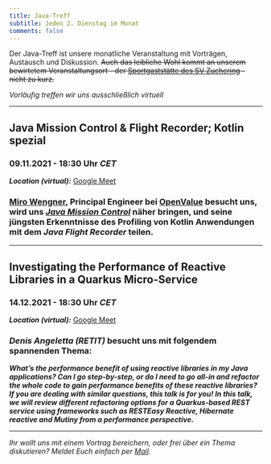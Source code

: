 ```yaml
---
title: Java-Treff
subtitle: Jeden 2. Dienstag im Monat
comments: false
---
```


Der Java-Treff ist unsere monatliche Veranstaltung mit Vorträgen, Austausch und Diskussion.
~~Auch das leibliche Wohl kommt an unserem bewirtetem Veranstaltungsort - der [Sportgaststätte des SV Zuchering](https://goo.gl/maps/WdFPbCwjdqWQr5eUA) - nicht zu kurz.~~

_Vorläufig treffen wir uns ausschließlich virtuell_

---

## Java Mission Control & Flight Recorder; Kotlin spezial
### 09.11.2021 - 18:30 Uhr *CET*

***Location (virtual):*** [Google Meet](https://meet.google.com/get-jzpw-qxm)

### **[Miro Wengner](https://www.linkedin.com/in/mwengner)**, Principal Engineer bei [OpenValue](https://www.openvalue.eu) besucht uns, wird uns ***[Java Mission Control](https://www.oracle.com/java/technologies/jdk-mission-control.html)*** näher bringen, und seine jüngsten Erkenntnisse des Profiling von Kotlin Anwendungen mit dem ***Java Flight Recorder*** teilen.

---

## Investigating the Performance of Reactive Libraries in a Quarkus Micro-Service
### 14.12.2021 - 18:30 Uhr *CET*

***Location (virtual):*** [Google Meet](https://meet.google.com/get-jzpw-qxm)

### *Denis Angeletta (RETIT)* besucht uns mit folgendem spannenden Thema:

***What’s the performance benefit of using reactive libraries in my Java applications? Can I go step-by-step, or do I need to go all-in and refactor the whole code to gain performance benefits of these reactive libraries? If you are dealing with similar questions, this talk is for you! In this talk, we will review different refactoring options for a Quarkus-based REST service using frameworks such as RESTEasy Reactive, Hibernate reactive and Mutiny from a performance perspective.***

---

*Ihr wollt uns mit einem Vortrag bereichern, oder frei über ein Thema diskutieren?
Meldet Euch einfach per [Mail](mailto:info@jug-in.bayern).*
